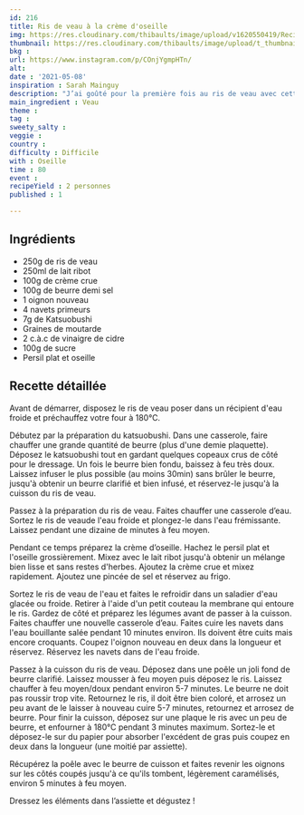 ```yaml
---
id: 216
title: Ris de veau à la crème d'oseille 
img: https://res.cloudinary.com/thibaults/image/upload/v1620550419/Recipes/20210508_ris_de_veau_creme_oseille.jpg
thumbnail: https://res.cloudinary.com/thibaults/image/upload/t_thumbnail_josie/v1620550419/Recipes/20210508_ris_de_veau_creme_oseille.jpg
bkg : 
url: https://www.instagram.com/p/COnjYgmpHTn/
alt: 
date : '2021-05-08'
inspiration : Sarah Mainguy
description: "J’ai goûté pour la première fois au ris de veau avec cette recette de Sarah Mainguy accompagné de navets et d’une crème d’oseille/persil."
main_ingredient : Veau
theme : 
tag : 
sweety_salty : 
veggie : 
country :
difficulty : Difficile
with : Oseille
time : 80
event : 
recipeYield : 2 personnes
published : 1

---
```


## Ingrédients
 - 250g de ris de veau
 - 250ml de lait ribot
 - 100g de crème crue
 - 100g de beurre demi sel
 - 1 oignon nouveau
 - 4 navets primeurs
 - 7g de Katsuobushi
 - Graines de moutarde
 - 2 c.à.c de vinaigre de cidre
 - 100g de sucre
 - Persil plat et oseille

## Recette détaillée
Avant de démarrer, disposez le ris de veau poser dans un récipient d'eau froide et préchauffez votre four à 180°C.

Débutez par la préparation du katsuobushi. Dans une casserole, faire chauffer une grande quantité de beurre (plus d'une demie plaquette). Déposez le katsuobushi tout en gardant quelques copeaux crus de côté pour le dressage. Un fois le beurre bien fondu, baissez à feu très doux. Laissez infuser le plus possible (au moins 30min) sans brûler le beurre, jusqu'à obtenir un beurre clarifié et bien infusé, et réservez-le jusqu'à la cuisson du ris de veau.

Passez à la préparation du ris de veau. Faites chauffer une casserole d’eau. Sortez le ris de veaude l'eau froide et plongez-le dans l'eau frémissante. Laissez pendant une dizaine de minutes à feu moyen.

Pendant ce temps préparez la crème d’oseille. Hachez le persil plat et l'oseille grossièrement. Mixez avec le lait ribot jusqu'à obtenir un mélange bien lisse et sans restes d'herbes. Ajoutez la crème crue et mixez rapidement. Ajoutez une pincée de sel et réservez au frigo.

Sortez le ris de veau de l'eau et faites le refroidir dans un saladier d'eau glacée ou froide. Retirer à l'aide d'un petit couteau la membrane qui entoure le ris. Gardez de côté et préparez les légumes avant de passer à la cuisson. Faites chauffer une nouvelle casserole d’eau. Faites cuire les navets dans l'eau bouillante salée pendant 10 minutes environ. Ils doivent être cuits mais encore croquants. Coupez l'oignon nouveau en deux dans la longueur et réservez. Réservez les navets dans de l'eau froide.

Passez à la cuisson du ris de veau. Déposez dans une poêle un joli fond de beurre clarifié. Laissez mousser à feu moyen puis déposez le ris. Laissez chauffer à feu moyen/doux pendant environ 5-7 minutes. Le beurre ne doit pas roussir trop vite. Retournez le ris, il doit être bien coloré, et arrosez un peu avant de le laisser à nouveau cuire 5-7 minutes, retournez et arrosez de beurre. Pour finir la cuisson, déposez sur une plaque le ris avec un peu de beurre, et enfourner à 180°C pendant 3 minutes maximum. Sortez-le et déposez-le sur du papier pour absorber l'excédent de gras puis coupez en deux dans la longueur (une moitié par assiette).

Récupérez la poêle avec le beurre de cuisson et faites revenir les oignons sur les côtés coupés jusqu'à ce qu'ils tombent, légèrement caramélisés, environ 5 minutes à feu moyen.

Dressez les éléments dans l’assiette et dégustez !